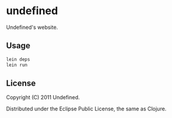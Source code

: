 # undefined

Undefined's website.

## Usage

```bash
lein deps
lein run
```

## License

Copyright (C) 2011 Undefined.

Distributed under the Eclipse Public License, the same as Clojure.
